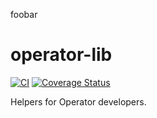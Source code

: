 foobar
# operator-lib

[![CI](https://github.com/operator-framework/operator-lib/workflows/CI/badge.svg)](https://github.com/operator-framework/operator-lib/actions?query=workflow%3ACI+branch%3Amain)
[![Coverage Status](https://coveralls.io/repos/github/operator-framework/operator-lib/badge.svg?branch=main)](https://coveralls.io/github/operator-framework/operator-lib?branch=main)

Helpers for Operator developers.
